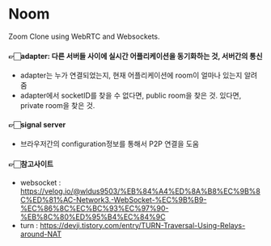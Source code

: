 # Noom

Zoom Clone using WebRTC and Websockets.

#### 👉🏻adapter: 다른 서버들 사이에 실시간 어플리케이션을 동기화하는 것, 서버간의 통신
- adapter는 누가 연결되었는지, 현재 어플리케이션에 room이 얼마나 있는지 알려줌
- adapter에서 socketID를 찾을 수 없다면, public room을 찾은 것. 있다면, private room을 찾은 것.

#### 👉🏻signal server
- 브라우저간의 configuration정보를 통해서 P2P 연결을 도움

#### 👉🏻참고사이트
- websocket : https://velog.io/@wldus9503/%EB%84%A4%ED%8A%B8%EC%9B%8C%ED%81%AC-Network3.-WebSocket-%EC%9B%B9-%EC%86%8C%EC%BC%93%EC%97%90-%EB%8C%80%ED%95%B4%EC%84%9C
- turn : https://devji.tistory.com/entry/TURN-Traversal-Using-Relays-around-NAT
